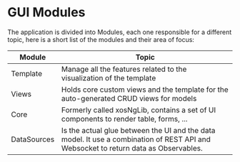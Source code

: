 # GUI Modules

The application is divided into Modules, each one responsible for a different topic, here is a short list of the modules and their area of focus:


| Module | Topic |
|--------|-------|
| Template | Manage all the features related to the visualization of the template|
| Views | Holds core custom views and the template for the auto-generated CRUD views for models |
| Core | Formerly called xosNgLib, contains a set of UI components to render table, forms, ... |
| DataSources | Is the actual glue between the UI and the data model. It use a combination of REST API and Websocket to return data as Observables. |
